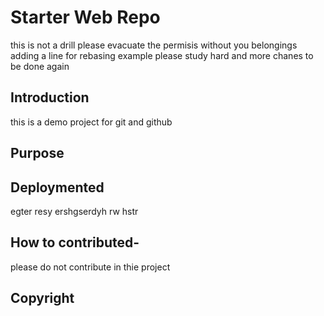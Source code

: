 # Starter Web Repo

this is not a drill please evacuate the permisis without you belongings
adding a line for rebasing example please study hard and more 
chanes to be done again
## Introduction

this is a demo project for git and github

## Purpose



## Deploymented
egter resy ershgserdyh rw hstr

## How to contributed-
please do not contribute in thie project

## Copyright